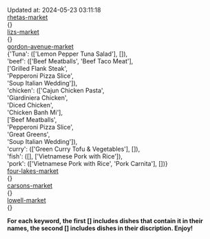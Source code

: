 Updated at: 2024-05-23 03:11:18  
[rhetas-market](https://wisc-housingdining.nutrislice.com/menu/rhetas-market/dinner/2024-05-23)  
{}  
[lizs-market](https://wisc-housingdining.nutrislice.com/menu/lizs-market/dinner/2024-05-23)  
{}  
[gordon-avenue-market](https://wisc-housingdining.nutrislice.com/menu/gordon-avenue-market/dinner/2024-05-23)  
{'Tuna': (['Lemon Pepper Tuna Salad'], []),  
 'beef': (['Beef Meatballs', 'Beef Taco Meat'],  
          ['Grilled Flank Steak',  
           'Pepperoni Pizza Slice',  
           'Soup Italian Wedding']),  
 'chicken': (['Cajun Chicken Pasta',  
              'Giardiniera Chicken',  
              'Diced Chicken',  
              'Chicken Banh Mi'],  
             ['Beef Meatballs',  
              'Pepperoni Pizza Slice',  
              'Great Greens',  
              'Soup Italian Wedding']),  
 'curry': (['Green Curry Tofu & Vegetables'], []),  
 'fish': ([], ['Vietnamese Pork with Rice']),  
 'pork': (['Vietnamese Pork with Rice', 'Pork Carnita'], [])}  
[four-lakes-market](https://wisc-housingdining.nutrislice.com/menu/four-lakes-market/dinner/2024-05-23)  
{}  
[carsons-market](https://wisc-housingdining.nutrislice.com/menu/carsons-market/dinner/2024-05-23)  
{}  
[lowell-market](https://wisc-housingdining.nutrislice.com/menu/lowell-market/dinner/2024-05-23)  
{}  
  
**For each keyword, the first [] includes dishes that contain it in their names, the second [] includes dishes in their discription. Enjoy!**  
